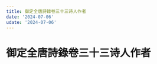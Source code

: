 ```yaml
---
title: 御定全唐詩錄卷三十三诗人作者
date: '2024-07-06'
udate: '2024-07-06'
---
```

# 御定全唐詩錄卷三十三诗人作者

<AuthorPage :authorMap="authorMap" :chapternum="33" />

<script setup>
const chapter = '卷三十三';
import authorMap from '/data/qtsl/卷三十三/author.json'
</script>
